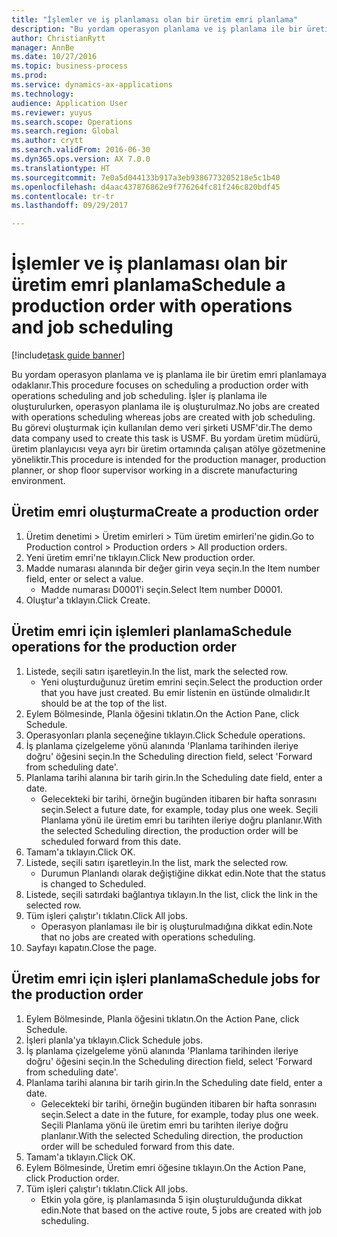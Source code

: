 ```yaml
--- 
title: "İşlemler ve iş planlaması olan bir üretim emri planlama"
description: "Bu yordam operasyon planlama ve iş planlama ile bir üretim emri planlamaya odaklanır."
author: ChristianRytt
manager: AnnBe
ms.date: 10/27/2016
ms.topic: business-process
ms.prod: 
ms.service: dynamics-ax-applications
ms.technology: 
audience: Application User
ms.reviewer: yuyus
ms.search.scope: Operations
ms.search.region: Global
ms.author: crytt
ms.search.validFrom: 2016-06-30
ms.dyn365.ops.version: AX 7.0.0
ms.translationtype: HT
ms.sourcegitcommit: 7e0a5d044133b917a3eb9386773205218e5c1b40
ms.openlocfilehash: d4aac437876862e9f776264fc81f246c820bdf45
ms.contentlocale: tr-tr
ms.lasthandoff: 09/29/2017

---
```

# <a name="schedule-a-production-order-with-operations-and-job-scheduling"></a><span data-ttu-id="8dad5-103">İşlemler ve iş planlaması olan bir üretim emri planlama</span><span class="sxs-lookup"><span data-stu-id="8dad5-103">Schedule a production order with operations and job scheduling</span></span>

[!include[task guide banner](../../includes/task-guide-banner.md)]

<span data-ttu-id="8dad5-104">Bu yordam operasyon planlama ve iş planlama ile bir üretim emri planlamaya odaklanır.</span><span class="sxs-lookup"><span data-stu-id="8dad5-104">This procedure focuses on scheduling a production order with operations scheduling and job scheduling.</span></span> <span data-ttu-id="8dad5-105">İşler iş planlama ile oluşturulurken, operasyon planlama ile iş oluşturulmaz.</span><span class="sxs-lookup"><span data-stu-id="8dad5-105">No jobs are created with operations scheduling whereas jobs are created with job scheduling.</span></span> <span data-ttu-id="8dad5-106">Bu görevi oluşturmak için kullanılan demo veri şirketi USMF'dir.</span><span class="sxs-lookup"><span data-stu-id="8dad5-106">The demo data company used to create this task is USMF.</span></span> <span data-ttu-id="8dad5-107">Bu yordam üretim müdürü, üretim planlayıcısı veya ayrı bir üretim ortamında çalışan atölye gözetmenine yöneliktir.</span><span class="sxs-lookup"><span data-stu-id="8dad5-107">This procedure is intended for the production manager, production planner, or shop floor supervisor working in a discrete manufacturing environment.</span></span>


## <a name="create-a-production-order"></a><span data-ttu-id="8dad5-108">Üretim emri oluşturma</span><span class="sxs-lookup"><span data-stu-id="8dad5-108">Create a production order</span></span>
1. <span data-ttu-id="8dad5-109">Üretim denetimi > Üretim emirleri > Tüm üretim emirleri'ne gidin.</span><span class="sxs-lookup"><span data-stu-id="8dad5-109">Go to Production control > Production orders > All production orders.</span></span>
2. <span data-ttu-id="8dad5-110">Yeni üretim emri'ne tıklayın.</span><span class="sxs-lookup"><span data-stu-id="8dad5-110">Click New production order.</span></span>
3. <span data-ttu-id="8dad5-111">Madde numarası alanında bir değer girin veya seçin.</span><span class="sxs-lookup"><span data-stu-id="8dad5-111">In the Item number field, enter or select a value.</span></span>
    * <span data-ttu-id="8dad5-112">Madde numarası D0001'i seçin.</span><span class="sxs-lookup"><span data-stu-id="8dad5-112">Select Item number D0001.</span></span>  
4. <span data-ttu-id="8dad5-113">Oluştur'a tıklayın.</span><span class="sxs-lookup"><span data-stu-id="8dad5-113">Click Create.</span></span>

## <a name="schedule-operations-for-the-production-order"></a><span data-ttu-id="8dad5-114">Üretim emri için işlemleri planlama</span><span class="sxs-lookup"><span data-stu-id="8dad5-114">Schedule operations for the production order</span></span>
1. <span data-ttu-id="8dad5-115">Listede, seçili satırı işaretleyin.</span><span class="sxs-lookup"><span data-stu-id="8dad5-115">In the list, mark the selected row.</span></span>
    * <span data-ttu-id="8dad5-116">Yeni oluşturduğunuz üretim emrini seçin.</span><span class="sxs-lookup"><span data-stu-id="8dad5-116">Select the production order that you have just created.</span></span> <span data-ttu-id="8dad5-117">Bu emir listenin en üstünde olmalıdır.</span><span class="sxs-lookup"><span data-stu-id="8dad5-117">It should be at the top of the list.</span></span>      
2. <span data-ttu-id="8dad5-118">Eylem Bölmesinde, Planla öğesini tıklatın.</span><span class="sxs-lookup"><span data-stu-id="8dad5-118">On the Action Pane, click Schedule.</span></span>
3. <span data-ttu-id="8dad5-119">Operasyonları planla seçeneğine tıklayın.</span><span class="sxs-lookup"><span data-stu-id="8dad5-119">Click Schedule operations.</span></span>
4. <span data-ttu-id="8dad5-120">İş planlama çizelgeleme yönü alanında 'Planlama tarihinden ileriye doğru' öğesini seçin.</span><span class="sxs-lookup"><span data-stu-id="8dad5-120">In the Scheduling direction field, select 'Forward from scheduling date'.</span></span>
5. <span data-ttu-id="8dad5-121">Planlama tarihi alanına bir tarih girin.</span><span class="sxs-lookup"><span data-stu-id="8dad5-121">In the Scheduling date field, enter a date.</span></span>
    * <span data-ttu-id="8dad5-122">Gelecekteki bir tarihi, örneğin bugünden itibaren bir hafta sonrasını seçin.</span><span class="sxs-lookup"><span data-stu-id="8dad5-122">Select a future date, for example, today plus one week.</span></span> <span data-ttu-id="8dad5-123">Seçili Planlama yönü ile üretim emri bu tarihten ileriye doğru planlanır.</span><span class="sxs-lookup"><span data-stu-id="8dad5-123">With the selected Scheduling direction, the production order will be scheduled forward from this date.</span></span>  
6. <span data-ttu-id="8dad5-124">Tamam'a tıklayın.</span><span class="sxs-lookup"><span data-stu-id="8dad5-124">Click OK.</span></span>
7. <span data-ttu-id="8dad5-125">Listede, seçili satırı işaretleyin.</span><span class="sxs-lookup"><span data-stu-id="8dad5-125">In the list, mark the selected row.</span></span>
    * <span data-ttu-id="8dad5-126">Durumun Planlandı olarak değiştiğine dikkat edin.</span><span class="sxs-lookup"><span data-stu-id="8dad5-126">Note that the status is changed to Scheduled.</span></span>  
8. <span data-ttu-id="8dad5-127">Listede, seçili satırdaki bağlantıya tıklayın.</span><span class="sxs-lookup"><span data-stu-id="8dad5-127">In the list, click the link in the selected row.</span></span>
9. <span data-ttu-id="8dad5-128">Tüm işleri çalıştır'ı tıklatın.</span><span class="sxs-lookup"><span data-stu-id="8dad5-128">Click All jobs.</span></span>
    * <span data-ttu-id="8dad5-129">Operasyon planlaması ile bir iş oluşturulmadığına dikkat edin.</span><span class="sxs-lookup"><span data-stu-id="8dad5-129">Note that no jobs are created with operations scheduling.</span></span>  
10. <span data-ttu-id="8dad5-130">Sayfayı kapatın.</span><span class="sxs-lookup"><span data-stu-id="8dad5-130">Close the page.</span></span>

## <a name="schedule-jobs-for-the-production-order"></a><span data-ttu-id="8dad5-131">Üretim emri için işleri planlama</span><span class="sxs-lookup"><span data-stu-id="8dad5-131">Schedule jobs for the production order</span></span>
1. <span data-ttu-id="8dad5-132">Eylem Bölmesinde, Planla öğesini tıklatın.</span><span class="sxs-lookup"><span data-stu-id="8dad5-132">On the Action Pane, click Schedule.</span></span>
2. <span data-ttu-id="8dad5-133">İşleri planla'ya tıklayın.</span><span class="sxs-lookup"><span data-stu-id="8dad5-133">Click Schedule jobs.</span></span>
3. <span data-ttu-id="8dad5-134">İş planlama çizelgeleme yönü alanında 'Planlama tarihinden ileriye doğru' öğesini seçin.</span><span class="sxs-lookup"><span data-stu-id="8dad5-134">In the Scheduling direction field, select 'Forward from scheduling date'.</span></span>
4. <span data-ttu-id="8dad5-135">Planlama tarihi alanına bir tarih girin.</span><span class="sxs-lookup"><span data-stu-id="8dad5-135">In the Scheduling date field, enter a date.</span></span>
    * <span data-ttu-id="8dad5-136">Gelecekteki bir tarihi, örneğin bugünden itibaren bir hafta sonrasını seçin.</span><span class="sxs-lookup"><span data-stu-id="8dad5-136">Select a date in the future, for example, today plus one week.</span></span> <span data-ttu-id="8dad5-137">Seçili Planlama yönü ile üretim emri bu tarihten ileriye doğru planlanır.</span><span class="sxs-lookup"><span data-stu-id="8dad5-137">With the selected Scheduling direction, the production order will be scheduled forward from this date.</span></span>  
5. <span data-ttu-id="8dad5-138">Tamam'a tıklayın.</span><span class="sxs-lookup"><span data-stu-id="8dad5-138">Click OK.</span></span>
6. <span data-ttu-id="8dad5-139">Eylem Bölmesinde, Üretim emri öğesine tıklayın.</span><span class="sxs-lookup"><span data-stu-id="8dad5-139">On the Action Pane, click Production order.</span></span>
7. <span data-ttu-id="8dad5-140">Tüm işleri çalıştır'ı tıklatın.</span><span class="sxs-lookup"><span data-stu-id="8dad5-140">Click All jobs.</span></span>
    * <span data-ttu-id="8dad5-141">Etkin yola göre, iş planlamasında 5 işin oluşturulduğunda dikkat edin.</span><span class="sxs-lookup"><span data-stu-id="8dad5-141">Note that based on the active route, 5 jobs are created with job scheduling.</span></span>  


